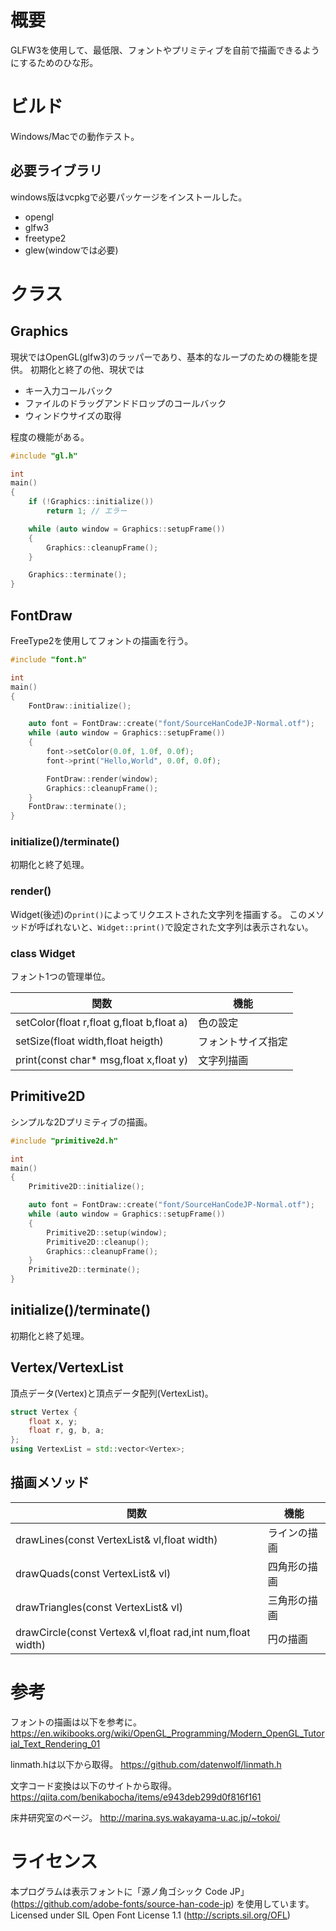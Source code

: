 # 概要

GLFW3を使用して、最低限、フォントやプリミティブを自前で描画できるようにするためのひな形。

# ビルド

Windows/Macでの動作テスト。

## 必要ライブラリ

windows版はvcpkgで必要パッケージをインストールした。

- opengl
- glfw3
- freetype2
- glew(windowでは必要)


# クラス

## Graphics

現状ではOpenGL(glfw3)のラッパーであり、基本的なループのための機能を提供。
初期化と終了の他、現状では

- キー入力コールバック
- ファイルのドラッグアンドドロップのコールバック
- ウィンドウサイズの取得

程度の機能がある。

```c++
#include "gl.h"

int
main()
{
    if (!Graphics::initialize())
        return 1; // エラー

    while (auto window = Graphics::setupFrame())
    {
        Graphics::cleanupFrame();
    }

    Graphics::terminate();
}
```

## FontDraw

FreeType2を使用してフォントの描画を行う。

```c++
#include "font.h"

int
main()
{
    FontDraw::initialize();

    auto font = FontDraw::create("font/SourceHanCodeJP-Normal.otf");
    while (auto window = Graphics::setupFrame())
    {
        font->setColor(0.0f, 1.0f, 0.0f);
        font->print("Hello,World", 0.0f, 0.0f);

        FontDraw::render(window);
        Graphics::cleanupFrame();
    }
    FontDraw::terminate();
}
```

### initialize()/terminate()
初期化と終了処理。

### render()
Widget(後述)の`print()`によってリクエストされた文字列を描画する。
このメソッドが呼ばれないと、`Widget::print()`で設定された文字列は表示されない。

### class Widget
フォント1つの管理単位。

| 関数                                      | 機能               |
| ----------------------------------------- | ------------------ |
| setColor(float r,float g,float b,float a) | 色の設定           |
| setSize(float width,float heigth)         | フォントサイズ指定 |
| print(const char* msg,float x,float y)    | 文字列描画         |


## Primitive2D

シンプルな2Dプリミティブの描画。

```c++
#include "primitive2d.h"

int
main()
{
    Primitive2D::initialize();

    auto font = FontDraw::create("font/SourceHanCodeJP-Normal.otf");
    while (auto window = Graphics::setupFrame())
    {
        Primitive2D::setup(window);
        Primitive2D::cleanup();
        Graphics::cleanupFrame();
    }
    Primitive2D::terminate();
}
```

## initialize()/terminate()
初期化と終了処理。

## Vertex/VertexList
頂点データ(Vertex)と頂点データ配列(VertexList)。
```c++
struct Vertex {
    float x, y;
    float r, g, b, a;
};
using VertexList = std::vector<Vertex>;
```

## 描画メソッド

| 関数                                                       | 機能         |
| ---------------------------------------------------------- | ------------ |
| drawLines(const VertexList& vl,float width)                | ラインの描画 |
| drawQuads(const VertexList& vl)                            | 四角形の描画 |
| drawTriangles(const VertexList& vl)                        | 三角形の描画 |
| drawCircle(const Vertex& vl,float rad,int num,float width) | 円の描画     |


# 参考

フォントの描画は以下を参考に。
https://en.wikibooks.org/wiki/OpenGL_Programming/Modern_OpenGL_Tutorial_Text_Rendering_01

linmath.hは以下から取得。
https://github.com/datenwolf/linmath.h

文字コード変換は以下のサイトから取得。
https://qiita.com/benikabocha/items/e943deb299d0f816f161

床井研究室のページ。
http://marina.sys.wakayama-u.ac.jp/~tokoi/

# ライセンス

本プログラムは表示フォントに「源ノ角ゴシック Code JP」(https://github.com/adobe-fonts/source-han-code-jp) を使用しています。
Licensed under SIL Open Font License 1.1 (http://scripts.sil.org/OFL)
